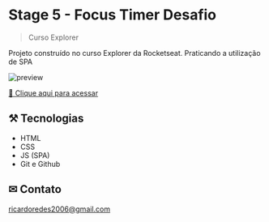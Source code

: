# Stage 5 - Focus Timer Desafio

>Curso Explorer


Projeto construído no curso Explorer da Rocketseat. 
Praticando a utilização de SPA

![preview](./.git/preview.png)



[ 🔗 Clique aqui para acessar](https://ricardojcosta.github.io/SPA_universe/)


## ⚒ Tecnologias

  - HTML 
  - CSS 
  - JS (SPA)
  - Git e Github

## ✉ Contato

ricardoredes2006@gmail.com